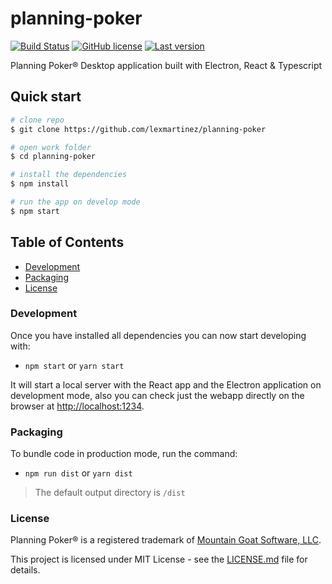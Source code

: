# planning-poker

[![Build Status](https://img.shields.io/travis/lexmartinez/planning-poker/master.svg?style=flat-square)](https://travis-ci.org/lexmartinez/planning-poker)
[![GitHub license](https://img.shields.io/github/license/lexmartinez/planning-poker.svg?style=flat-square)](https://github.com/lexmartinez/planning-poker/blob/master/LICENSE.md)
[![Last version](https://img.shields.io/badge/version-v0.0.1-blue.svg?style=flat-square)](https://github.com/lexmartinez/planning-poker/blob/master/CHANGELOG.md)

Planning Poker® Desktop application built with Electron, React & Typescript

## Quick start

```bash
# clone repo
$ git clone https://github.com/lexmartinez/planning-poker

# open work folder
$ cd planning-poker

# install the dependencies
$ npm install

# run the app on develop mode
$ npm start
```

## Table of Contents

* [Development](#development)
* [Packaging](#packaging)
* [License](#license)

### Development

 Once you have installed all dependencies you can now start developing with:

* `npm start` or `yarn start`

 It will start a local server with the React app and the Electron application on development mode, also you can check just the webapp directly on the browser at  [http://localhost:1234](http://localhost:1234).

### Packaging

To bundle code in production mode, run the command:

* `npm run dist` or `yarn dist`

> The default output directory is `/dist`

### License

Planning Poker® is a registered trademark of [Mountain Goat Software, LLC](https://www.mountaingoatsoftware.com/).

This project is licensed under MIT License - see the [LICENSE.md](https://github.com/lexmartinez/planning-poker/blob/master/LICENSE.md) file for details.
